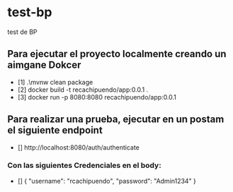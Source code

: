 # test-bp
test de BP

## Para ejecutar el proyecto localmente creando un aimgane Dokcer
- [1] .\mvnw clean package 
- [2]  docker build -t recachipuendo/app:0.0.1 .
- [3]  docker run -p 8080:8080 recachipuendo/app:0.0.1

## Para realizar una prueba, ejecutar en un postam el siguiente endpoint

- [] http://localhost:8080/auth/authenticate
### Con las siguientes Credenciales en el body:
- [] {
	"username": "rcachipuendo",
	 "password": "Admin1234"
}
